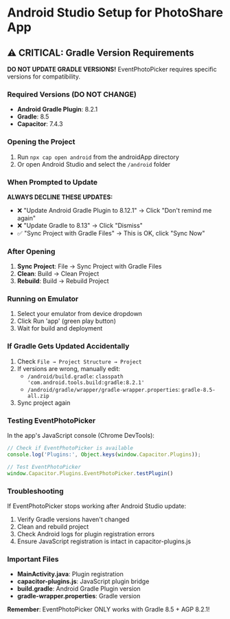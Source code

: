 # Android Studio Setup for PhotoShare App

## ⚠️ CRITICAL: Gradle Version Requirements

**DO NOT UPDATE GRADLE VERSIONS!** EventPhotoPicker requires specific versions for compatibility.

### Required Versions (DO NOT CHANGE)
- **Android Gradle Plugin**: 8.2.1
- **Gradle**: 8.5
- **Capacitor**: 7.4.3

### Opening the Project

1. Run `npx cap open android` from the androidApp directory
2. Or open Android Studio and select the `/android` folder

### When Prompted to Update

**ALWAYS DECLINE THESE UPDATES:**
- ❌ "Update Android Gradle Plugin to 8.12.1" → Click "Don't remind me again"
- ❌ "Update Gradle to 8.13" → Click "Dismiss"
- ✅ "Sync Project with Gradle Files" → This is OK, click "Sync Now"

### After Opening

1. **Sync Project**: File → Sync Project with Gradle Files
2. **Clean**: Build → Clean Project  
3. **Rebuild**: Build → Rebuild Project

### Running on Emulator

1. Select your emulator from device dropdown
2. Click Run 'app' (green play button)
3. Wait for build and deployment

### If Gradle Gets Updated Accidentally

1. Check `File → Project Structure → Project`
2. If versions are wrong, manually edit:
   - `/android/build.gradle`: `classpath 'com.android.tools.build:gradle:8.2.1'`
   - `/android/gradle/wrapper/gradle-wrapper.properties`: `gradle-8.5-all.zip`
3. Sync project again

### Testing EventPhotoPicker

In the app's JavaScript console (Chrome DevTools):
```javascript
// Check if EventPhotoPicker is available
console.log('Plugins:', Object.keys(window.Capacitor.Plugins));

// Test EventPhotoPicker
window.Capacitor.Plugins.EventPhotoPicker.testPlugin()
```

### Troubleshooting

If EventPhotoPicker stops working after Android Studio update:
1. Verify Gradle versions haven't changed
2. Clean and rebuild project
3. Check Android logs for plugin registration errors
4. Ensure JavaScript registration is intact in capacitor-plugins.js

### Important Files

- **MainActivity.java**: Plugin registration
- **capacitor-plugins.js**: JavaScript plugin bridge
- **build.gradle**: Android Gradle Plugin version
- **gradle-wrapper.properties**: Gradle version

**Remember**: EventPhotoPicker ONLY works with Gradle 8.5 + AGP 8.2.1!